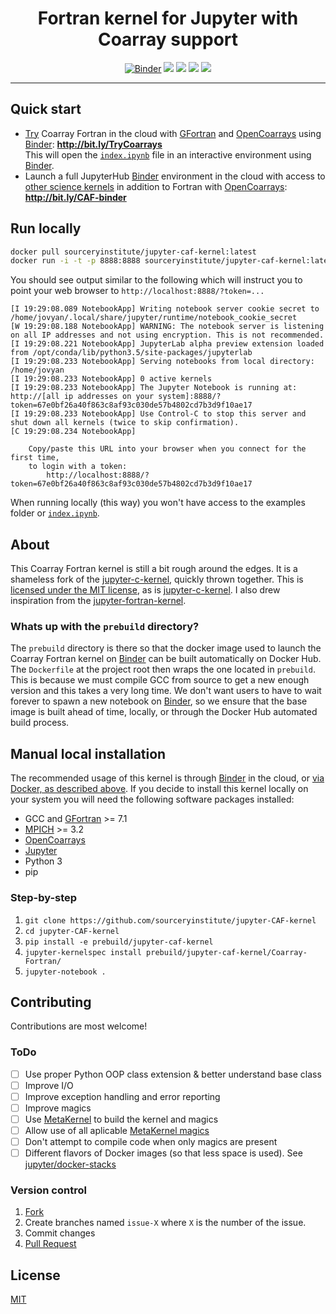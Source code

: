<div align="center">

# Fortran kernel for Jupyter with Coarray support

[![Binder](http://mybinder.org/badge.svg)](https://beta.mybinder.org/v2/gh/sourceryinstitute/jupyter-CAF-kernel/master)
[![](https://images.microbadger.com/badges/image/sourceryinstitute/jupyter-caf-kernel.svg)](https://microbadger.com/images/sourceryinstitute/jupyter-caf-kernel)
[![](https://images.microbadger.com/badges/version/sourceryinstitute/jupyter-caf-kernel.svg)](https://hub.docker.com/r/sourceryinstitute/jupyter-caf-kernel/)
[![](https://images.microbadger.com/badges/commit/sourceryinstitute/jupyter-caf-kernel.svg)](https://github.com/sourceryinstitute/jupyter-CAF-kernel#readme)
[![](https://images.microbadger.com/badges/license/sourceryinstitute/jupyter-caf-kernel.svg)][license]

</div>

----

## Quick start

 * [Try][try CAF] Coarray Fortran in the cloud with [GFortran] and [OpenCoarrays]
   using [Binder]: __http://bit.ly/TryCoarrays__  
   This will open the [`index.ipynb`] file in an interactive
   environment using [Binder].
 * Launch a full JupyterHub [Binder] environment in the cloud with access
   to
   [other science kernels][jupyter-stacks] in
   addition to Fortran with [OpenCoarrays]: __http://bit.ly/CAF-binder__

## Run locally

```bash
docker pull sourceryinstitute/jupyter-caf-kernel:latest
docker run -i -t -p 8888:8888 sourceryinstitute/jupyter-caf-kernel:latest
```

You should see output similar to the following which will instruct you
to point your web browser to `http://localhost:8888/?token=...`

```
[I 19:29:08.089 NotebookApp] Writing notebook server cookie secret to /home/jovyan/.local/share/jupyter/runtime/notebook_cookie_secret
[W 19:29:08.188 NotebookApp] WARNING: The notebook server is listening on all IP addresses and not using encryption. This is not recommended.
[I 19:29:08.221 NotebookApp] JupyterLab alpha preview extension loaded from /opt/conda/lib/python3.5/site-packages/jupyterlab
[I 19:29:08.233 NotebookApp] Serving notebooks from local directory: /home/jovyan
[I 19:29:08.233 NotebookApp] 0 active kernels
[I 19:29:08.233 NotebookApp] The Jupyter Notebook is running at: http://[all ip addresses on your system]:8888/?token=67e0bf26a40f863c8af93c030de57b4802cd7b3d9f10ae17
[I 19:29:08.233 NotebookApp] Use Control-C to stop this server and shut down all kernels (twice to skip confirmation).
[C 19:29:08.234 NotebookApp]

    Copy/paste this URL into your browser when you connect for the first time,
    to login with a token:
        http://localhost:8888/?token=67e0bf26a40f863c8af93c030de57b4802cd7b3d9f10ae17
```

When running locally (this way) you won't have access to the examples
folder or [`index.ipynb`].

## About

This Coarray Fortran kernel is still a bit rough around the edges. It
is a shameless fork of the [jupyter-c-kernel], quickly thrown
together. This is [licensed under the MIT license][license], as is
[jupyter-c-kernel]. I also drew inspiration from the
[jupyter-fortran-kernel].

### Whats up with the `prebuild` directory?

The `prebuild` directory is there so that the docker image used to
launch the Coarray Fortran kernel on [Binder] can be built
automatically on Docker Hub. The `Dockerfile` at the project root then
wraps the one located in `prebuild`. This is because we must compile
GCC from source to get a new enough version and this takes a very long
time. We don't want users to have to wait forever to spawn a new
notebook on [Binder], so we ensure that the base image is built ahead
of time, locally, or through the Docker Hub automated build process.

## Manual local installation

The recommended usage of this kernel is through [Binder] in the cloud,
or [via Docker, as described above](#Run-locally). If you decide to
install this kernel locally on your system you will need the following
software packages installed:

 * GCC and [GFortran] >= 7.1
 * [MPICH] >= 3.2
 * [OpenCoarrays]
 * [Jupyter]
 * Python 3
 * pip

### Step-by-step

 1. `git clone https://github.com/sourceryinstitute/jupyter-CAF-kernel`
 1. `cd jupyter-CAF-kernel`
 1. `pip install -e prebuild/jupyter-caf-kernel`
 1. `jupyter-kernelspec install prebuild/jupyter-caf-kernel/Coarray-Fortran/`
 1. `jupyter-notebook .`

## Contributing

Contributions are most welcome!

### ToDo

 * [ ] Use proper Python OOP class extension & better understand base class
 * [ ] Improve I/O
 * [ ] Improve exception handling and error reporting
 * [ ] Improve magics
 * [ ] Use [MetaKernel] to build the kernel and magics
 * [ ] Allow use of all aplicable [MetaKernel magics]
 * [ ] Don't attempt to compile code when only magics are present
 * [ ] Different flavors of Docker images (so that less space is
      used). See [jupyter/docker-stacks][jupyter-stacks]

### Version control

 1. [Fork]
 1. Create branches named `issue-X` where `X` is the number of the
    issue.
 1. Commit changes
 1. [Pull Request]

## License

[MIT][license]

[Binder]: https://beta.mybinder.org
[try CAF]: http://bit.ly/TryCoarrays
[GFortran]: https://gcc.gnu.org/wiki/GFortran
[OpenCoarrays]: https://github.com/sourceryinstitute/OpenCoarrays#readme
[`index.ipynb`]: https://nbviewer.jupyter.org/github/sourceryinstitute/jupyter-CAF-kernel/blob/master/index.ipynb
[jupyter-c-kernel]: https://github.com/brendan-rius/jupyter-c-kernel#readme
[jupyter-fortran-kernel]: https://github.com/ZedThree/jupyter-fortran-kernel
[MPICH]: https://www.mpich.org
[license]: https://github.com/sourceryinstitute/jupyter-CAF-kernel/blob/master/LICENSE
[Fork]: https://github.com/sourceryinstitute/jupyter-CAF-kernel/fork
[Pull Request]: https://github.com/sourceryinstitute/jupyter-CAF-kernel/compare?expand=1
[MetaKernel]: https://github.com/Calysto/metakernel#readme
[MetaKernel magics]: https://github.com/Calysto/metakernel/blob/master/metakernel/magics/README.md
[jupyter-stacks]: https://github.com/jupyter/docker-stacks#readme
[Jupyter]: https://jupyter.org

